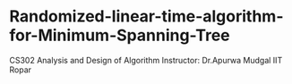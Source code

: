 # Randomized-linear-time-algorithm-for-Minimum-Spanning-Tree
CS302 Analysis and Design of Algorithm 
Instructor: Dr.Apurwa Mudgal IIT Ropar
